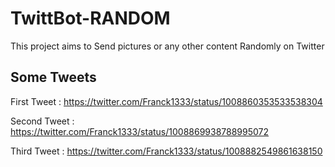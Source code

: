 # TwittBot-RANDOM
This project aims to Send pictures or any other content Randomly on Twitter

## Some Tweets
First Tweet : https://twitter.com/Franck1333/status/1008860353533538304

Second Tweet : https://twitter.com/Franck1333/status/1008869938788995072

Third Tweet : https://twitter.com/Franck1333/status/1008882549861638150

